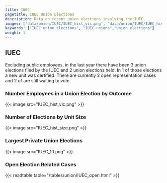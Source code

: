 ```yaml
---
title: IUEC
pagetitle: IUEC Union Elections
description: Data on recent union elections involving the IUEC.
images: ['data/union/IUEC/IUEC_hist_vic.png', 'data/union/IUEC/IUEC_hist_size.png', 'data/union/IUEC/IUEC_10.png']
keywords: ["IUEC union elections", "IUEC unions","Union elections"]
weight: 1
---
```

##  IUEC

Excluding public employees, in the last year there have been 3 union elections filed by the IUEC and 2 union elections held. In 1 of those elections a new unit was certified. There are currently 2 open representation cases and 2 of are still waiting to vote.

### Number Employees in a Union Election by Outcome
{{< image src="IUEC_hist_vic.png" >}}

### Number of Elections by Unit Size
{{< image src="IUEC_hist_size.png" >}}

### Largest Private Union Elections
{{< image src="IUEC_10.png" >}}

### Open Election Related Cases
{{< readtable table="/tables/union/IUEC_open.html" >}}


